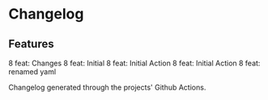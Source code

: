 # Changelog


## Features

8 feat: Changes
8 feat: Initial
8 feat: Initial Action
8 feat: Initial Action
8 feat: renamed yaml


 Changelog generated through the projects' Github Actions.